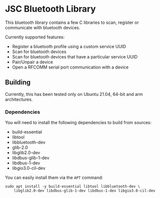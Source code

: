# JSC Bluetooth Library

This bluetooth library contains a few C libraries to scan, register or communicate with bluetooth devices.

Currently supported features:
- Register a bluetooth profile using a custom service UUID
- Scan for bluetooth devices
- Scan for bluetooth devices that have a particular service UUID
- Pair/Unpair a device
- Open a RFCOMM serial port communication with a device

## Building

Currently, this has been tested only on Ubuntu 21.04, 64-bit and arm architectures.

### Dependencies

You will need to install the following dependencies to build from sources:
- build-essential
- libtool
- libbluetooth-dev
- glib-2.0
- libglib2.0-dev
- libdbus-glib-1-dev
- libdbus-1-dev
- libgio3.0-cil-dev

You can easily install them via the `APT` command:
```
sudo apt install -y build-essential libtool libbluetooth-dev \
    libglib2.0-dev libdbus-glib-1-dev libdbus-1-dev libgio3.0-cil-dev
```